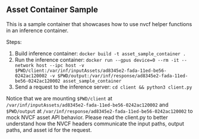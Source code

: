 ## Asset Container Sample

This is a sample container that showcases how to use nvcf helper functions in an inference container.

Steps:    
1. Build inference container: ```docker build -t asset_sample_container .```
2. Run the inference container: ```docker run --gpus device=0 --rm -it --network host --ipc host -v $PWD/client:/var/inf/inputAssets/ad8345e2-fada-11ed-be56-0242ac120002 -v $PWD/output:/var/inf/response/ad8345e2-fada-11ed-be56-0242ac120002 asset_sample_container```
4. Send a request to the inference server: ```cd client && python3 client.py```

Notice that we are mounting ```$PWD/client``` at ```/var/inf/inputAssets/ad8345e2-fada-11ed-be56-0242ac120002``` and ```$PWD/output``` at ```/var/inf/response/ad8345e2-fada-11ed-be56-0242ac120002``` to mock NVCF asset API behavior. Please read the client.py to better understand how the NVCF headers communicate the input paths, output paths, and asset id for the request.